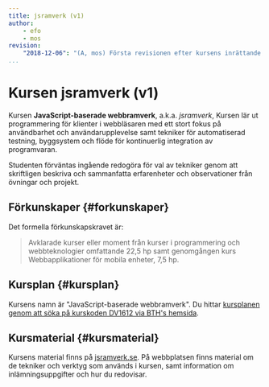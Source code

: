 ```yaml
---
title: jsramverk (v1)
author:
    - efo
    - mos
revision:
    "2018-12-06": "(A, mos) Första revisionen efter kursens inrättande."
...
```

Kursen jsramverk (v1)
==================================

Kursen **JavaScript-baserade webbramverk**, a.k.a. *jsramverk*, Kursen lär ut programmering för klienter i webbläsaren med ett stort fokus på användbarhet och användarupplevelse samt tekniker för automatiserad testning, byggsystem och flöde för kontinuerlig integration av programvaran.

Studenten förväntas ingående redogöra för val av tekniker genom att skriftligen beskriva och sammanfatta erfarenheter och observationer från övningar och projekt.

<!--more-->



Förkunskaper {#forkunskaper}
------------------------

Det formella förkunskapskravet är:

> Avklarade kurser eller moment från kurser i programmering och webbteknologier omfattande 22,5 hp samt genomgången kurs Webbapplikationer för mobila enheter, 7,5 hp.



Kursplan {#kursplan}
-----------------------------------------------------

Kursens namn är "JavaScript-baserade webbramverk". Du hittar [kursplanen genom att söka på kurskoden DV1612 via BTH's hemsida](http://edu.bth.se/utbildning/utb_kursplaner.asp?KKurskod=DV1612).

<!--
DV1677 JavaScript-baserade webbramverk, 7,5 hp
från 2023 eller 2024
-->


Kursmaterial {#kursmaterial}
-----------------------------------------------------

Kursens material finns på [jsramverk.se](https://jsramverk.se/). På webbplatsen finns material om de tekniker och verktyg som används i kursen, samt information om inlämningsuppgifter och hur du redovisar.
